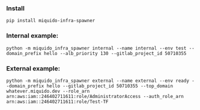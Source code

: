 ### Install
`pip install miquido-infra-spawner`

### Internal example:
`python -m miquido_infra_spawner internal --name internal --env test --domain_prefix hello --alb_priority 130 --gitlab_project_id 50710355`

### External example:
`python -m miquido_infra_spawner external --name external --env ready --domain_prefix hello --gitlab_project_id 50710355 --top_domain whatever.miquido.dev --role_arn arn:aws:iam::246402711611:role/AdministratorAccess --auth_role_arn arn:aws:iam::246402711611:role/Test-TF`
